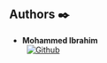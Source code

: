 <!-- <div align="center">
  <img src="" alt="python" width="80"/>
</div> -->


<br />

## Authors :black_nib:

* __Mohammed Ibrahim__ &nbsp;&nbsp;&nbsp;&nbsp;&nbsp;&nbsp; <br />
 &nbsp;&nbsp;[<img height="" src="https://img.shields.io/static/v1?label=&message=GitHub&color=181717&logo=GitHub&logoColor=f2f2f2&labelColor=2F333A" alt="Github">](https://github.com/Mohamed-Ibrahim28)
